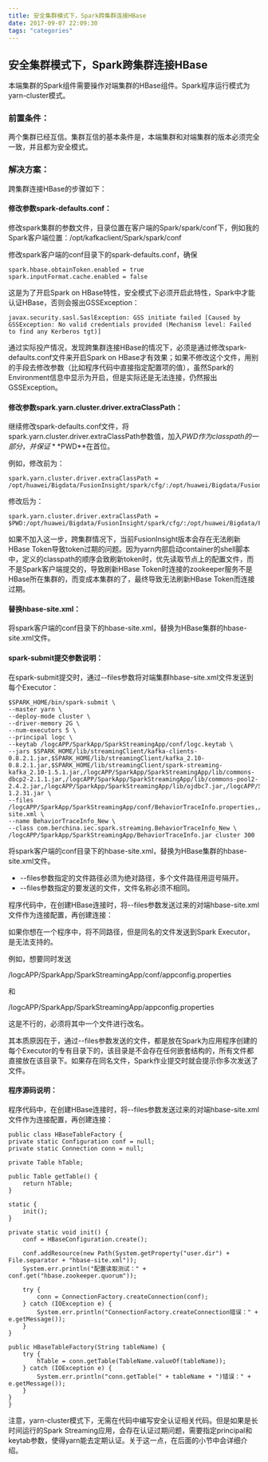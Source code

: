 ```yaml
---
title: 安全集群模式下，Spark跨集群连接HBase
date: 2017-09-07 22:09:30
tags: "categories"
---
```



## 安全集群模式下，Spark跨集群连接HBase ##

本端集群的Spark组件需要操作对端集群的HBase组件。Spark程序运行模式为yarn-cluster模式。
### 前置条件： ###
两个集群已经互信。集群互信的基本条件是，本端集群和对端集群的版本必须完全一致，并且都为安全模式。

### 解决方案： ###
跨集群连接HBase的步骤如下：

#### 修改参数spark-defaults.conf： ####

修改spark集群的参数文件，目录位置在客户端的Spark/spark/conf下，例如我的Spark客户端位置：/opt/kafkaclient/Spark/spark/conf

修改spark客户端的conf目录下的spark-defaults.conf，确保

    spark.hbase.obtainToken.enabled = true
    spark.inputFormat.cache.enabled = false

这是为了开启Spark on HBase特性，安全模式下必须开启此特性，Spark中才能认证HBase，否则会报出GSSException：

    javax.security.sasl.SaslException: GSS initiate failed [Caused by GSSException: No valid credentials provided (Mechanism level: Failed to find any Kerberos tgt)]

通过实际投产情况，发现跨集群连接HBase的情况下，必须是通过修改spark-defaults.conf文件来开启Spark on HBase才有效果；如果不修改这个文件，用别的手段去修改参数（比如程序代码中直接指定配置项的值），虽然Spark的Environment信息中显示为开启，但是实际还是无法连接，仍然报出GSSException。

#### 修改参数spark.yarn.cluster.driver.extraClassPath： ####

继续修改spark-defaults.conf文件，将spark.yarn.cluster.driver.extraClassPath参数值，加入$PWD作为classpath的一部分，并保证**$PWD**在首位。

例如，修改前为：

    spark.yarn.cluster.driver.extraClassPath = /opt/huawei/Bigdata/FusionInsight/spark/cfg/:/opt/huawei/Bigdata/FusionInsight/spark/spark/lib/*
修改后为：

    spark.yarn.cluster.driver.extraClassPath = $PWD:/opt/huawei/Bigdata/FusionInsight/spark/cfg/:/opt/huawei/Bigdata/FusionInsight/spark/spark/lib/*
如果不加入这一步，跨集群情况下，当前FusionInsight版本会存在无法刷新HBase Token导致token过期的问题。因为yarn内部启动container的shell脚本中，定义的classpath的顺序会致刷新token时，优先读取节点上的配置文件，而不是Spark客户端提交的，导致刷新HBase Token时连接的zookeeper服务不是HBase所在集群的，而变成本集群的了，最终导致无法刷新HBase Token而连接过期。


#### 替换hbase-site.xml： ####
将spark客户端的conf目录下的hbase-site.xml，替换为HBase集群的hbase-site.xml文件。

#### spark-submit提交参数说明： ####
在spark-submit提交时，通过--files参数将对端集群hbase-site.xml文件发送到每个Executor：

    $SPARK_HOME/bin/spark-submit \
    --master yarn \
    --deploy-mode cluster \
    --driver-memory 2G \
    --num-executors 5 \
    --principal logc \
    --keytab /logcAPP/SparkApp/SparkStreamingApp/conf/logc.keytab \
    --jars $SPARK_HOME/lib/streamingClient/kafka-clients-0.8.2.1.jar,$SPARK_HOME/lib/streamingClient/kafka_2.10-0.8.2.1.jar,$SPARK_HOME/lib/streamingClient/spark-streaming-kafka_2.10-1.5.1.jar,/logcAPP/SparkApp/SparkStreamingApp/lib/commons-dbcp2-2.1.1.jar,/logcAPP/SparkApp/SparkStreamingApp/lib/commons-pool2-2.4.2.jar,/logcAPP/SparkApp/SparkStreamingApp/lib/ojdbc7.jar,/logcAPP/SparkApp/SparkStreamingApp/lib/fastjson-1.2.31.jar \
    --files /logcAPP/SparkApp/SparkStreamingApp/conf/BehaviorTraceInfo.properties,/logcAPP/SparkApp/SparkStreamingApp/conf/hbase-site.xml \
    --name BehaviorTraceInfo_New \
    --class com.berchina.iec.spark.streaming.BehaviorTraceInfo_New \
    /logcAPP/SparkApp/SparkStreamingApp/BehaviorTraceInfo.jar cluster 300

将spark客户端的conf目录下的hbase-site.xml，替换为HBase集群的hbase-site.xml文件。

- --files参数指定的文件路径必须为绝对路径，多个文件路径用逗号隔开。
- --files参数指定的要发送的文件，文件名称必须不相同。

程序代码中，在创建HBase连接时，将--files参数发送过来的对端hbase-site.xml文件作为连接配置，再创建连接：

如果你想在一个程序中，将不同路径，但是同名的文件发送到Spark Executor，是无法支持的。

例如，想要同时发送

/logcAPP/SparkApp/SparkStreamingApp/conf/appconfig.properties

和

/logcAPP/SparkApp/SparkStreamingApp/appconfig.properties

这是不行的，必须将其中一个文件进行改名。

其本质原因在于，通过--files参数发送的文件，都是放在Spark为应用程序创建的每个Executor的专有目录下的，该目录是不会存在任何嵌套结构的，所有文件都直接放在该目录下。如果存在同名文件，Spark作业提交时就会提示你多次发送了文件。



#### 程序源码说明： ####
程序代码中，在创建HBase连接时，将--files参数发送过来的对端hbase-site.xml文件作为连接配置，再创建连接：

	public class HBaseTableFactory {
	private static Configuration conf = null;
	private static Connection conn = null;
	
	private Table hTable;
	
	public Table getTable() {
		return hTable;
	}

	static {
		init();
	}
	
	private static void init() {
		conf = HBaseConfiguration.create();
		
		conf.addResource(new Path(System.getProperty("user.dir") + File.separator + "hbase-site.xml"));
		System.err.println("配置读取测试：" + conf.get("hbase.zookeeper.quorum"));
		
	    try {
			conn = ConnectionFactory.createConnection(conf);
		} catch (IOException e) {
			System.err.println("ConnectionFactory.createConnection错误：" + e.getMessage());
		}
	}
	
	public HBaseTableFactory(String tableName) {
		try {
			hTable = conn.getTable(TableName.valueOf(tableName));
		} catch (IOException e) {
			System.err.println("conn.getTable(" + tableName + ")错误：" + e.getMessage());
		}
	}
	}


注意，yarn-cluster模式下，无需在代码中编写安全认证相关代码。但是如果是长时间运行的Spark Streaming应用，会存在认证过期问题，需要指定principal和keytab参数，使得yarn能去定期认证。关于这一点，在后面的小节中会详细介绍。
